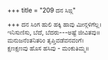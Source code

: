 +++
title = "209 ದನ ಸಿಙ್ಗ"

+++
ದನ ಸಿಂಗ ಹುಲಿ ಹಕ್ಕಿ ಹಾವು ಮೀನ್ಗಳಿಗೆಲ್ಲ।  
ಇನಿಸುಣಿಸು, ಬೆದೆ, ಬೆದರು---ಅಷ್ಟೆ ಜೀವಿತವು॥  
ಮನುಜನೆಂತನಿತರಿಂ ತೃಪ್ತಿವಡೆವನವಂಗೆ।  
ಕ್ಷಣಕ್ಷಣವು ಹೊಸ ಹಸಿವು - ಮಂಕುತಿಮ್ಮ॥  
